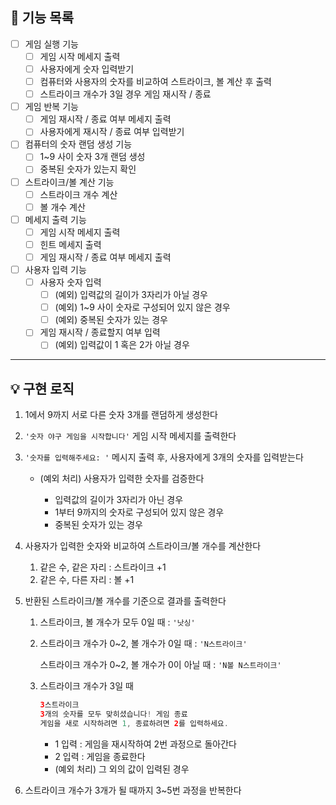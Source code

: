 ## 🚀 기능 목록

- [ ]  게임 실행 기능
    - [ ]  게임 시작 메세지 출력
    - [ ]  사용자에게 숫자 입력받기
    - [ ]  컴퓨터와 사용자의 숫자를 비교하여 스트라이크, 볼 계산 후 출력
    - [ ]  스트라이크 개수가 3일 경우 게임 재시작 / 종료
- [ ]  게임 반복 기능
    - [ ]  게임 재시작 / 종료 여부 메세지 출력
    - [ ]  사용자에게 재시작 / 종료 여부 입력받기
- [ ]  컴퓨터의 숫자 랜덤 생성 기능
    - [ ]  1~9 사이 숫자 3개 랜덤 생성
    - [ ]  중복된 숫자가 있는지 확인
- [ ]  스트라이크/볼 계산 기능
    - [ ]  스트라이크 개수 계산
    - [ ]  볼 개수 계산
- [ ]  메세지 출력 기능
    - [ ]  게임 시작 메세지 출력
    - [ ]  힌트 메세지 출력
    - [ ]  게임 재시작 / 종료 여부 메세지 출력
- [ ]  사용자 입력 기능
    - [ ]  사용자 숫자 입력
        - [ ]  (예외) 입력값의 길이가 3자리가 아닐 경우
        - [ ]  (예외) 1~9 사이 숫자로 구성되어 있지 않은 경우
        - [ ]  (예외) 중복된 숫자가 있는 경우
    - [ ]  게임 재시작 / 종료할지 여부 입력
        - [ ]  (예외) 입력값이 1 혹은 2가 아닐 경우

---

## 💡 구현 로직

1. 1에서 9까지 서로 다른 숫자 3개를 랜덤하게 생성한다
2. `'숫자 야구 게임을 시작합니다'` 게임 시작 메세지를 출력한다
3. `'숫자를 입력해주세요: '`  메시지 출력 후, 사용자에게 3개의 숫자를 입력받는다

    - (예외 처리) 사용자가 입력한 숫자를 검증한다

        - 입력값의 길이가 3자리가 아닌 경우
        - 1부터 9까지의 숫자로 구성되어 있지 않은 경우
        - 중복된 숫자가 있는 경우
4. 사용자가 입력한 숫자와 비교하여 스트라이크/볼 개수를 계산한다
    1. 같은 수, 같은 자리 : 스트라이크 +1
    2. 같은 수, 다른 자리 : 볼 +1
5. 반환된 스트라이크/볼 개수를 기준으로 결과를 출력한다
    1. 스트라이크, 볼 개수가 모두 0일 때 : `'낫싱'`
    2. 스트라이크 개수가 0~2, 볼 개수가 0일 때 : `'N스트라이크'`

       스트라이크 개수가 0~2, 볼 개수가 0이 아닐 때 : `'N볼 N스트라이크'`

    3. 스트라이크 개수가 3일 때

        ```java
        3스트라이크
        3개의 숫자를 모두 맞히셨습니다! 게임 종료
        게임을 새로 시작하려면 1, 종료하려면 2를 입력하세요.
        ```

        - 1 입력 : 게임을 재시작하여 2번 과정으로 돌아간다
        - 2 입력 : 게임을 종료한다
        - (예외 처리) 그 외의 값이 입력된 경우
6. 스트라이크 개수가 3개가 될 때까지 3~5번 과정을 반복한다
